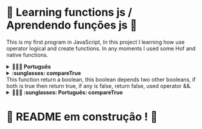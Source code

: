 # :construction: Learning functions js / Aprendendo funções js  :construction:

This is my first program in JavaScript, In this project I learning how use operator logical and create functions. In any moments I used some Hof and native functions.

<details>
  <summary><strong>🤷🏽‍♀️ Português</strong></summary><br />
  Esse é o meu primeiro programa em JavaScript, nesse projeto eu aprendi como usar operadores lógicos e criar funções. Em alguns momentos eu usei HoF e funções nativas.
</details>

<details>
  <summary><strong>:sunglasses: compareTrue</strong></sumary><br />
  This function return a boolean, this boolean depends two other booleans, if both is true then return true, if any is false, return false, used operator &&.
</details>

  <details>
  <summary><strong>🤷🏽‍♀️ :sunglasses: Português: compareTrue </strong></summary><br />
    Essa função retorna um boleano, esse boleano depende de outros dois booleanos, se ambos forem verdadeiro, o retorno será verdadeiro, caso qualquer um seja falso o retorno será falso, foi usado o operador &&.
</details>

# :construction: README em construção ! :construction:

<!-- Olá, Tryber!
Esse é apenas um arquivo inicial para o README do seu projeto.
É essencial que você preencha esse documento por conta própria, ok?
Não deixe de usar nossas dicas de escrita de README de projetos, e deixe sua criatividade brilhar!
:warning: IMPORTANTE: você precisa deixar nítido:
- quais arquivos/pastas foram desenvolvidos por você; 
- quais arquivos/pastas foram desenvolvidos por outra pessoa estudante;
- quais arquivos/pastas foram desenvolvidos pela Trybe.
-->